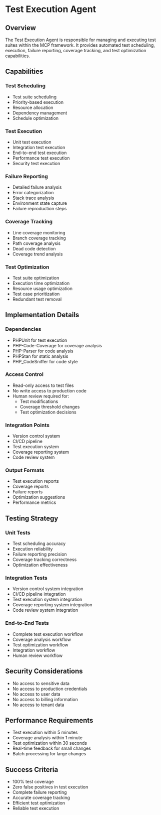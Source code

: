 # Test Execution Agent

## Overview
The Test Execution Agent is responsible for managing and executing test suites within the MCP framework. It provides automated test scheduling, execution, failure reporting, coverage tracking, and test optimization capabilities.

## Capabilities

### Test Scheduling
- Test suite scheduling
- Priority-based execution
- Resource allocation
- Dependency management
- Schedule optimization

### Test Execution
- Unit test execution
- Integration test execution
- End-to-end test execution
- Performance test execution
- Security test execution

### Failure Reporting
- Detailed failure analysis
- Error categorization
- Stack trace analysis
- Environment state capture
- Failure reproduction steps

### Coverage Tracking
- Line coverage monitoring
- Branch coverage tracking
- Path coverage analysis
- Dead code detection
- Coverage trend analysis

### Test Optimization
- Test suite optimization
- Execution time optimization
- Resource usage optimization
- Test case prioritization
- Redundant test removal

## Implementation Details

### Dependencies
- PHPUnit for test execution
- PHP-Code-Coverage for coverage analysis
- PHP-Parser for code analysis
- PHPStan for static analysis
- PHP_CodeSniffer for code style

### Access Control
- Read-only access to test files
- No write access to production code
- Human review required for:
  - Test modifications
  - Coverage threshold changes
  - Test optimization decisions

### Integration Points
- Version control system
- CI/CD pipeline
- Test execution system
- Coverage reporting system
- Code review system

### Output Formats
- Test execution reports
- Coverage reports
- Failure reports
- Optimization suggestions
- Performance metrics

## Testing Strategy

### Unit Tests
- Test scheduling accuracy
- Execution reliability
- Failure reporting precision
- Coverage tracking correctness
- Optimization effectiveness

### Integration Tests
- Version control system integration
- CI/CD pipeline integration
- Test execution system integration
- Coverage reporting system integration
- Code review system integration

### End-to-End Tests
- Complete test execution workflow
- Coverage analysis workflow
- Test optimization workflow
- Integration workflow
- Human review workflow

## Security Considerations
- No access to sensitive data
- No access to production credentials
- No access to user data
- No access to billing information
- No access to tenant data

## Performance Requirements
- Test execution within 5 minutes
- Coverage analysis within 1 minute
- Test optimization within 30 seconds
- Real-time feedback for small changes
- Batch processing for large changes

## Success Criteria
- 100% test coverage
- Zero false positives in test execution
- Complete failure reporting
- Accurate coverage tracking
- Efficient test optimization
- Reliable test execution 